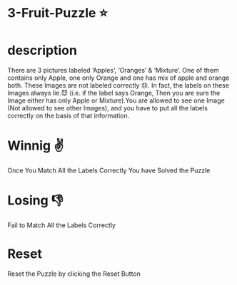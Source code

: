 # 3-Fruit-Puzzle :star:

# description

There are 3 pictures labeled ‘Apples’, ‘Oranges’ & ‘Mixture’. One of them contains only Apple, one only Orange and one has mix of apple and orange both.
These Images are not labeled correctly :disappointed:. In fact, the labels on these Images always lie.:smiling_imp: (i.e. if the label says Orange, Then you are sure the Image either has only Apple or Mixture).You are allowed to see one Image (Not allowed to see other Images), and you have to put all the labels correctly on the basis of that information.

# Winnig :v:
Once You Match All the Labels Correctly You have Solved the Puzzle

# Losing :thumbsdown:
Fail to Match All the Labels Correctly

# Reset
Reset the Puzzle by clicking the Reset Button
